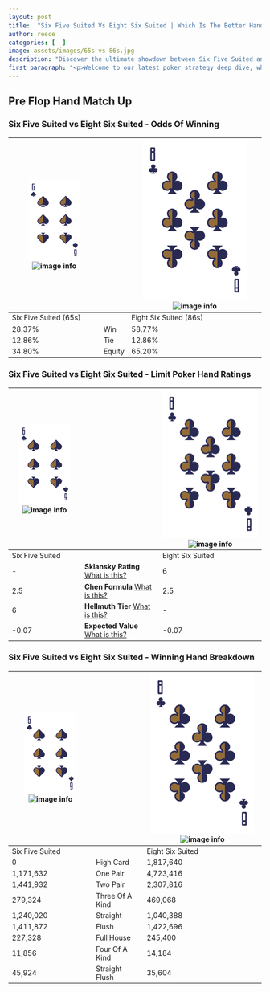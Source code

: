 ```yaml
---
layout: post
title:  "Six Five Suited Vs Eight Six Suited | Which Is The Better Hand In Poker? A Complete Guide"
author: reece
categories: [  ]
image: assets/images/65s-vs-86s.jpg
description: "Discover the ultimate showdown between Six Five Suited and Eight Six Suited in poker! Uncover the odds, strategies, and scenarios where one hand triumphs over the other. Get ready to up your poker game with this thrilling analysis."
first_paragraph: "<p>Welcome to our latest poker strategy deep dive, where we're pitting two distinct hands against each other in a high-stakes showdown: Six Five Suited vs Eight Six Suited.</p><p>In the dynamic world of poker, every decision counts, and knowing which hand holds the upper hand is key to your success at the table.</p><p>In this article, we'll dissect these two hands, explore the scenarios where one dominates the other, and equip you with the knowledge to make strategic choices that can tip the odds in your favor.</p><p>Get ready to unravel the intriguing dynamics of these poker hands and elevate your game to new heights.</p>"
---
```




[comment]: # (sp0)

## Pre Flop Hand Match Up

<div class="table hand-ratings" markdown="1"> 



### Six Five Suited vs Eight Six Suited - Odds Of Winning


    
| ![image info](assets/images/hand1/6.png) ![image info](assets/images/hand1/5s.png) |  | ![image info](assets/images/hand2/8.png) ![image info](assets/images/hand2/6s.png) |
| -------- | -------- | -------- |
| Six Five Suited (65s) |  | Eight Six Suited (86s) |
| 28.37% | Win | 58.77% |
| 12.86% | Tie | 12.86% |
| 34.80% | Equity | 65.20% |




[comment]: # (sp1)



### Six Five Suited vs Eight Six Suited - Limit Poker Hand Ratings


    
| ![image info](assets/images/hand1/6.png) ![image info](assets/images/hand1/5s.png) |  | ![image info](assets/images/hand2/8.png) ![image info](assets/images/hand2/6s.png) |
| -------- | -------- | -------- |
| Six Five Suited |  | Eight Six Suited |
| - | **Sklansky Rating** [What is this?](/sklansky-rating-explained) | 6 |
| 2.5 | **Chen Formula** [What is this?](/chen-formula-explained) | 2.5 |
| 6 | **Hellmuth Tier** [What is this?](/Hellmuth-tier-explained) | - |
| -0.07 | **Expected Value** [What is this?](/expected-value-explained) | -0.07 |




[comment]: # (sp2)



### Six Five Suited vs Eight Six Suited - Winning Hand Breakdown


    
| ![image info](assets/images/hand1/6.png) ![image info](assets/images/hand1/5s.png) |  | ![image info](assets/images/hand2/8.png) ![image info](assets/images/hand2/6s.png) |
| -------- | -------- | -------- |
| Six Five Suited |  | Eight Six Suited |
| 0 | High Card | 1,817,640 |
| 1,171,632 | One Pair | 4,723,416 |
| 1,441,932 | Two Pair | 2,307,816 |
| 279,324 | Three Of A Kind | 469,068 |
| 1,240,020 | Straight | 1,040,388 |
| 1,411,872 | Flush | 1,422,696 |
| 227,328 | Full House | 245,400 |
| 11,856 | Four Of A Kind | 14,184 |
| 45,924 | Straight Flush | 35,604 |




[comment]: # (sp3)



</div>

[comment]: # (sp4)



[comment]: # (sp5)

